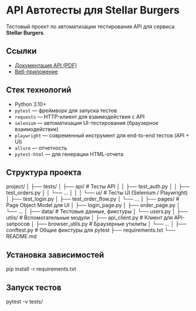 # API Автотесты для Stellar Burgers
Тестовый проект по автоматизации тестирования API для сервиса **Stellar Burgers**.

## Ссылки
- [Документация API (PDF)](https://code.s3.yandex.net/qa-automation-engineer/python-full/diploma/api-documentation.pdf?etag=3403196b527ca03259bfd0cb41163a89)
- [Веб-приложение](https://stellarburgers.nomoreparties.site/login)

## Стек технологий

- Python 3.10+
- `pytest` — фреймворк для запуска тестов
- `requests` — HTTP-клиент для взаимодействия с API
- `selenium` — автоматизация UI-тестирования (браузерное взаимодействие)
- `playwright` — современный инструмент для end-to-end тестов (API + UI)
- `allure` — отчетность
- `pytest-html` — для генерации HTML-отчета

## Структура проекта
project/
│
├── tests/
│   ├── api/                # Тесты API
│   │   ├── test_auth.py
│   │   ├── test_orders.py
│   │   └── ...
│   │
│   └── ui/                 # Тесты UI (Selenium / Playwright)
│       ├── test_login.py
│       ├── test_order_flow.py
│       └── ...
│
├── pages/                  # Page Object Model для UI
│   ├── login_page.py
│   ├── order_page.py
│   └── ...
│
├── data/                   # Тестовые данные, фикстуры
│   └── users.py
│
├── utils/                  # Вспомогательные модули
│   ├── api_client.py       # Клиент для API-запросов
│   ├── browser_utils.py    # Браузерные утилиты
│   └── ...
│
├── conftest.py             # Общие фикстуры для pytest
├── requirements.txt
└── README.md

## Установка зависимостей
pip install -r requirements.txt

## Запуск тестов
pytest -v tests/

